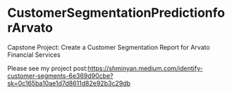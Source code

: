 # CustomerSegmentationPredictionforArvato
Capstone Project: Create a Customer Segmentation Report for Arvato Financial Services







Please see my project post:https://shminyan.medium.com/identify-customer-segments-6e369d90cbe?sk=0c165ba10ae1d7d8611d82e92b3c29db
